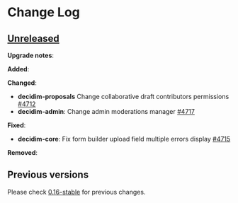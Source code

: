 # Change Log

## [Unreleased](https://github.com/decidim/decidim/tree/HEAD)

**Upgrade notes**:


**Added**:


**Changed**:

- **decidim-proposals** Change collaborative draft contributors permissions [\#4712](https://github.com/decidim/decidim/pull/4712)
- **decidim-admin**: Change admin moderations manager [\#4717](https://github.com/decidim/decidim/pull/4717)

**Fixed**:

- **decidim-core**: Fix form builder upload field multiple errors display [\#4715](https://github.com/decidim/decidim/pull/4715)

**Removed**:


## Previous versions

Please check [0.16-stable](https://github.com/decidim/decidim/blob/0.16-stable/CHANGELOG.md) for previous changes.
